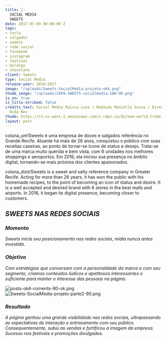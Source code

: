 ```yaml
---
title: |-
  SOCIAL MEDIA
  SWEETS
date: 2017-07-09 00:00:00 Z
tags:
- torta
- salgados
- sweets
- rede social
- facebook
- instagram
- festival
- morango
- chocolate
client: Sweets
type: Social Media
release-year: 2016~2017
image: "/uploads/Sweets-SocialMedia-projeto-okk.png"
thumb_image: "/uploads/CAPA-SWEETS-socialmedia-100-OK.png"
is_on: true
is_title-striked: false
credits_text: Social Media Raíssa Luna | Redação Monielle Souza | Direção de Arte
  Duda Nev
thumb: https://s3-us-west-2.amazonaws.com/s.cdpn.io/82/one-world-trade.jpg
layout: post
---
```


coluna_um!Sweets é uma empresa de doces e salgados referência no Grande Recife. Atuante há mais de 26 anos, conquistou o público com suas receitas caseiras, ao ponto de tornar-se ícone de status e desejo. Trata-se de uma marca muito querida e bem vista, com 6 unidades nos melhores shoppings e aeroportos. Em 2016, ela iniciou sua presença no âmbito digital, tornando-se mais próxima dos clientes apaixonados.

coluna_dois!Sweets is a sweet and salty reference company in Greater Recife. Acting for more than 26 years, it has won the public with his homemade recipes, to the point of becoming an icon of status and desire. It is a well accepted and desired brand with 6 stores in the best malls and airports. In 2016, it began its digital presence, becoming closer to customers.

## *SWEETS NAS REDES SOCIAIS*

<div class="row margin-mobile">
<div class="col-sm-6" markdown="1">

### ***Momento***

*Sweets inicia seu posicionamento nas redes sociais, mídia nunca antes investida.*

</div>

<div class="col-sm-6" markdown="1">

### ***Objetivo***

*Com estratégias que conversam com a personalidade da marca e com seu segmento, criamos conteúdos lúdicos e apetitosos interessantes o suficiente para manter o interesse das pessoas na página.*

</div>
</div>

![posts-ok4-coments-90-ok.png](/uploads/posts-ok4-coments-90-ok.png)
![Sweets-SocialMedia-projeto-parte2-90.png](/uploads/Sweets-SocialMedia-projeto-parte2-90.png)

<div class="row margin-mobile">
<div class="col-sm-6" markdown="1">

### ***Resultado***

*A página ganhou uma  grande visibilidade nas redes sociais, ultrapassando as expectativas de interação e entrosamento com seu público. Consequentemente, subiu as vendas e fortificou a imagem da empresa. Sucesso nos festivais e promoções divulgados.*

</div>
</div>
